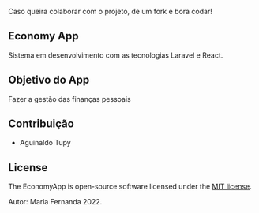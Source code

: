 Caso queira colaborar com o projeto, de um fork e bora codar!

## Economy App

Sistema em desenvolvimento com as tecnologias Laravel e React.

## Objetivo do App

Fazer a gestão das finanças pessoais

## Contribuição

- Aguinaldo Tupy

## License

The EconomyApp is open-source software licensed under the [MIT license](https://opensource.org/licenses/MIT).

Autor: Maria Fernanda 2022.
